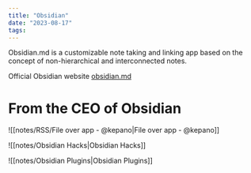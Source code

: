 ```yaml
---
title: "Obsidian"
date: "2023-08-17"
tags:
---
```


Obsidian.md is a customizable note taking and linking app based on the concept of non-hierarchical and interconnected notes. 

Official Obsidian website [obsidian.md](https://obsidian.md/)

# From the CEO of Obsidian
![[notes/RSS/File over app - @kepano|File over app - @kepano]]


![[notes/Obsidian Hacks|Obsidian Hacks]]

![[notes/Obsidian Plugins|Obsidian Plugins]]